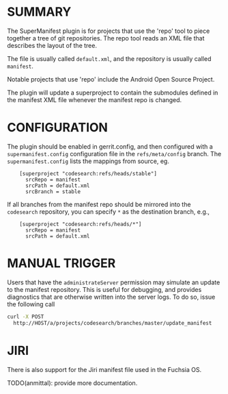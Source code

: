 
SUMMARY
=======

The SuperManifest plugin is for projects that use the 'repo' tool to piece
together a tree of git repositories. The repo tool reads an XML file that
describes the layout of the tree.

The file is usually called `default.xml`, and the repository is usually called
`manifest`.

Notable projects that use 'repo' include the Android Open Source Project.

The plugin will update a superproject to contain the submodules defined in the
manifest XML file whenever the manifest repo is changed.


CONFIGURATION
=============

The plugin should be enabled in gerrit.config, and then configured with a
`supermanifest.config` configuration file in the `refs/meta/config` branch. The
`supermanifest.config` lists the mappings from source, eg.

```
    [superproject "codesearch:refs/heads/stable"]
      srcRepo = manifest
      srcPath = default.xml
      srcBranch = stable
```

If all branches from the manifest repo should be mirrored into the
`codesearch` repository, you can specify `*` as the destination
branch, e.g.,

```
    [superproject "codesearch:refs/heads/*"]
      srcRepo = manifest
      srcPath = default.xml
```

MANUAL TRIGGER
==============

Users that have the `administrateServer` permission may simulate an update to
the manifest repository. This is useful for debugging, and provides diagnostics
that are otherwise written into the server logs. To do so, issue the following
call

```sh
curl -X POST
  http://HOST/a/projects/codesearch/branches/master/update_manifest
```

JIRI
====

There is also support for the Jiri manifest file used in the Fuchsia OS.

TODO(anmittal): provide more documentation.
